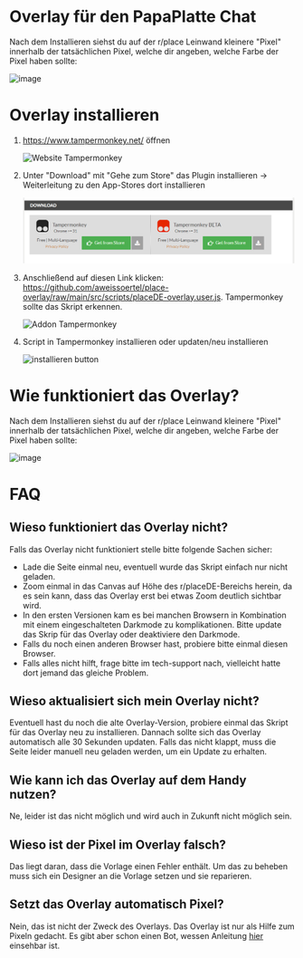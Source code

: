 # Overlay für den PapaPlatte Chat

Nach dem Installieren siehst du auf der r/place Leinwand kleinere "Pixel" innerhalb der tatsächlichen Pixel, welche dir angeben, welche Farbe der Pixel haben sollte:

<img width="610" alt="image" src="https://github.com/aweissoertel/place-overlay/assets/57036035/1b59abd1-31e5-4fa7-867b-3e5f2f297026">


# Overlay installieren

1. https://www.tampermonkey.net/ öffnen
   
   ![Website Tampermonkey](imt/../img/tampermonkey.png)

2. Unter "Download" mit "Gehe zum Store" das Plugin installieren -> Weiterleitung zu den App-Stores dort installieren
   
   ![Download-Fenster](img/tapermonkey-marker.png)

3. Anschließend auf diesen Link klicken: https://github.com/aweissoertel/place-overlay/raw/main/src/scripts/placeDE-overlay.user.js. Tampermonkey sollte das Skript erkennen.
   
   ![Addon Tampermonkey](img/script-uebersicht.png)
   
4. Script in Tampermonkey installieren oder updaten/neu installieren 
   
   ![installieren button](img/install.png)

# Wie funktioniert das Overlay?
Nach dem Installieren siehst du auf der r/place Leinwand kleinere "Pixel" innerhalb der tatsächlichen Pixel, welche dir angeben, welche Farbe der Pixel haben sollte:

![image](https://github.com/PlaceDE-Official/place-overlay/assets/28481491/50247ae0-b082-45f2-8769-0e017c23056f)


# FAQ

## Wieso funktioniert das Overlay nicht?
Falls das Overlay nicht funktioniert stelle bitte folgende Sachen sicher:
- Lade die Seite einmal neu, eventuell wurde das Skript einfach nur nicht geladen.
- Zoom einmal in das Canvas auf Höhe des r/placeDE-Bereichs herein, da es sein kann, dass das Overlay erst bei etwas Zoom deutlich sichtbar wird.
- In den ersten Versionen kam es bei manchen Browsern in Kombination mit einem eingeschalteten Darkmode zu komplikationen. Bitte update das Skrip für das Overlay oder deaktiviere den Darkmode.
- Falls du noch einen anderen Browser hast, probiere bitte einmal diesen Browser.
- Falls alles nicht hilft, frage bitte im tech-support nach, vielleicht hatte dort jemand das gleiche Problem.

## Wieso aktualisiert sich mein Overlay nicht?
Eventuell hast du noch die alte Overlay-Version, probiere einmal das Skript für das Overlay neu zu installieren. Dannach sollte sich das Overlay automatisch alle 30 Sekunden updaten. Falls das nicht klappt, muss die Seite leider manuell neu geladen werden, um ein Update zu erhalten.

## Wie kann ich das Overlay auf dem Handy nutzen?
Ne, leider ist das nicht möglich und wird auch in Zukunft nicht möglich sein.

## Wieso ist der Pixel im Overlay falsch?
Das liegt daran, dass die Vorlage einen Fehler enthält. Um das zu beheben muss sich ein Designer an die Vorlage setzen und sie reparieren.

## Setzt das Overlay automatisch Pixel?
Nein, das ist nicht der Zweck des Overlays. Das Overlay ist nur als Hilfe zum Pixeln gedacht. Es gibt aber schon einen Bot, wessen Anleitung [hier](https://place.army/) einsehbar ist.
